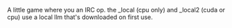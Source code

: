 A little game where you an IRC op.  the _local (cpu only) and _local2 (cuda or cpu) use a local llm that's downloaded on first use.
